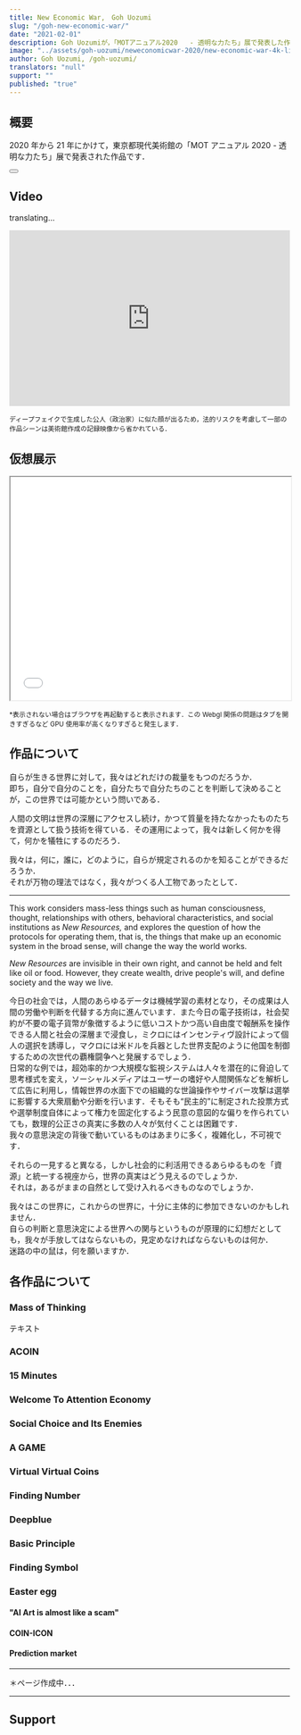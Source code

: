 ```yaml
---
title: New Economic War,　Goh Uozumi
slug: "/goh-new-economic-war/"
date: "2021-02-01"
description: Goh Uozumiが，「MOTアニュアル2020   - 透明な力たち」展で発表した作品の《New Economic War》について
image: "../assets/goh-uozumi/neweconomicwar-2020/new-economic-war-4k-lite.jpg"
author: Goh Uozumi, /goh-uozumi/
translators: "null"
support: ""
published: "true"
---
```


<gallery foldername="goh-uozumi/neweconomicwar-2020/fullview/" head></gallery>

<!-- <Image filename="goh-uozumi/neweconomicwar-2020/overview.jpg" alt="New Economic War" large /> -->

<!-- ![The catalog of MOT Annual 2020 - Invisible Powers](../assets/goh-uozumi/neweconomicwar-2020/1614301021311.jpg) -->

## 概要

2020 年から 21 年にかけて，東京都現代美術館の「MOT アニュアル 2020 - 透明な力たち」展で発表された作品です．

<button url="https://mot-commons.org/invisible-powers/" text="展覧会のページはこちら"></button>

## Video

translating...

<iframe width="100%" height="315" src="https://www.youtube.com/embed/TquvVtl6RJw" title="YouTube video player" frameborder="0" allow="accelerometer; autoplay; clipboard-write; encrypted-media; gyroscope; picture-in-picture" allowfullscreen="" style="margin-bottom:0px" class="width-large video"></iframe>

<small classname="caption-center">ディープフェイクで生成した公人（政治家）に似た顔が出るため，法的リスクを考慮して一部の作品シーンは美術館作成の記録映像から省かれている．</small>

## 仮想展示

<iframe src="/spatial-media/invisible-powers/goh-uozumi/index.html" title="Virtual Tour" width="100%" height="400px" classname="width-large spatial" style="margin-bottom:0px"></iframe>

<small classname="caption-center">\*表示されない場合はブラウザを再起動すると表示されます．この Webgl 関係の問題はタブを開きすぎるなど GPU 使用率が高くなりすぎると発生します．</small>

## 作品について

自らが生きる世界に対して，我々はどれだけの裁量をもつのだろうか．<br /> 即ち，自分で自分のことを，自分たちで自分たちのことを判断して決めることが，この世界では可能かという問いである．

人間の文明は世界の深層にアクセスし続け，かつて質量を持たなかったものたちを資源として扱う技術を得ている．その運用によって，我々は新しく何かを得て，何かを犠牲にするのだろう．

我々は，何に，誰に，どのように，自らが規定されるのかを知ることができるだろうか．<br /> それが万物の理法ではなく，我々がつくる人工物であったとして．

---

This work considers mass-less things such as human consciousness, thought, relationships with others, behavioral characteristics, and social institutions as _New Resources,_ and explores the question of how the protocols for operating them, that is, the things that make up an economic system in the broad sense, will change the way the world works.

_New Resources_ are invisible in their own right, and cannot be held and felt like oil or food. However, they create wealth, drive people's will, and define society and the way we live.

今日の社会では，人間のあらゆるデータは機械学習の素材となり，その成果は人間の労働や判断を代替する方向に進んでいます．また今日の電子技術は，社会契約が不要の電子貨幣が象徴するように低いコストかつ高い自由度で報酬系を操作できる人間と社会の深層まで浸食し，ミクロにはインセンティヴ設計によって個人の選択を誘導し，マクロには米ドルを兵器とした世界支配のように他国を制御するための次世代の覇権闘争へと発展するでしょう．<br /> 日常的な例では，超効率的かつ大規模な監視システムは人々を潜在的に脅迫して思考様式を変え，ソーシャルメディアはユーザーの嗜好や人間関係などを解析して広告に利用し，情報世界の水面下での組織的な世論操作やサイバー攻撃は選挙に影響する大衆扇動や分断を行います．そもそも“民主的”に制定された投票方式や選挙制度自体によって権力を固定化するよう民意の意図的な偏りを作られていても，数理的公正さの真実に多数の人々が気付くことは困難です．<br /> 我々の意思決定の背後で動いているものはあまりに多く，複雑化し，不可視です．

それらの一見すると異なる，しかし社会的に利活用できるあらゆるものを「資源」と統一する視座から，世界の真実はどう見えるのでしょうか．<br /> それは，あるがままの自然として受け入れるべきものなのでしょうか．

我々はこの世界に，これからの世界に，十分に主体的に参加できないのかもしれません．<br /> 自らの判断と意思決定による世界への関与というものが原理的に幻想だとしても，我々が手放してはならないもの，見定めなければならないものは何か．<br /> 迷路の中の鼠は，何を願いますか．

## 各作品について

### Mass of Thinking

<gallery foldername="goh-uozumi/neweconomicwar-2020/mass" head></gallery>

テキスト

### ACOIN

<gallery foldername="goh-uozumi/neweconomicwar-2020/acoin" head></gallery>

### 15 Minutes

<gallery foldername="goh-uozumi/neweconomicwar-2020/15min" head></gallery>

### Welcome To Attention Economy

<gallery foldername="goh-uozumi/neweconomicwar-2020/w-attention" head></gallery>

### Social Choice and Its Enemies

<gallery foldername="goh-uozumi/neweconomicwar-2020/socialchoice" head></gallery>

### A GAME

<gallery foldername="goh-uozumi/neweconomicwar-2020/agame" head></gallery>

### Virtual Virtual Coins

<gallery foldername="goh-uozumi/neweconomicwar-2020/vvcoins" head></gallery>

### Finding Number

<gallery foldername="goh-uozumi/neweconomicwar-2020/f-number" head></gallery>

### Deepblue

<gallery foldername="goh-uozumi/neweconomicwar-2020/deepblue" head></gallery>

### Basic Principle

<gallery foldername="goh-uozumi/neweconomicwar-2020/b-principle" head></gallery>

### Finding Symbol

<gallery foldername="goh-uozumi/neweconomicwar-2020/f-symbol" head></gallery>

### Easter egg

<gallery foldername="goh-uozumi/neweconomicwar-2020/easteregg" head></gallery>

#### "AI Art is almost like a scam"

#### COIN-ICON

#### Prediction market

---

＊ページ作成中．．．

---

## Support

<kofi url="https://ko-fi.com/goh_u/?hidefeed=true&widget=true&embed=true&preview=true" title="goh_u"></kofi>

<coinbase url="https://commerce.coinbase.com/checkout/963cdccb-50d1-4205-89c1-a2bc1b28401d" text="Donate with Crypto"></coinbase>
